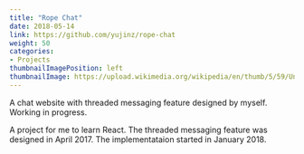 ```yaml
---
title: "Rope Chat"
date: 2018-05-14
link: https://github.com/yujinz/rope-chat
weight: 50
categories:
- Projects
thumbnailImagePosition: left
thumbnailImage: https://upload.wikimedia.org/wikipedia/en/thumb/5/59/Under_construction_svg.svg/1024px-Under_construction_svg.svg.png
---
```


A chat website with threaded messaging feature designed by myself. Working in progress.  
<!--more-->

A project for me to learn React. The threaded messaging feature was designed in April 2017. The implementataion started in January 2018.
